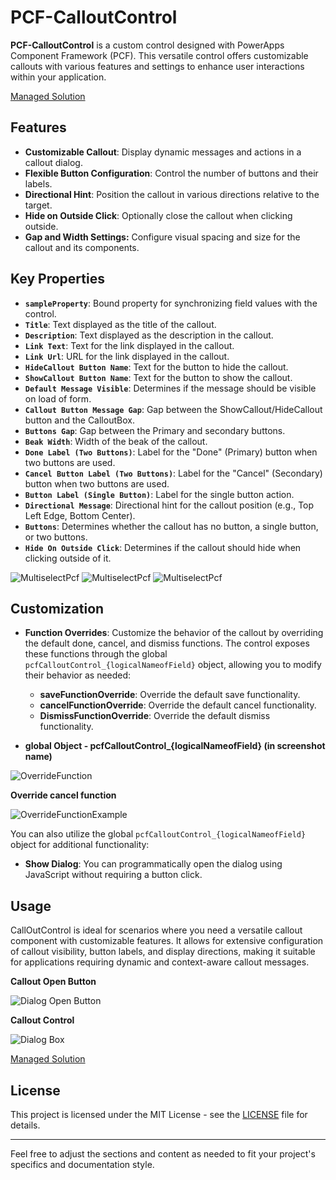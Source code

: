 # PCF-CalloutControl

**PCF-CalloutControl** is a custom control designed with PowerApps Component Framework (PCF). This versatile control offers customizable callouts with various features and settings to enhance user interactions within your application.

[Managed Solution](https://github.com/SahilATech/CallOutControl/raw/b353bb367c4f985bc26b3bd788c8dc545509318b/Solutions/solution_managed.zip)

## Features

- **Customizable Callout**: Display dynamic messages and actions in a callout dialog.
- **Flexible Button Configuration**: Control the number of buttons and their labels.
- **Directional Hint**: Position the callout in various directions relative to the target.
- **Hide on Outside Click**: Optionally close the callout when clicking outside.
- **Gap and Width Settings:** Configure visual spacing and size for the callout and its components.

## Key Properties

- **`sampleProperty`**: Bound property for synchronizing field values with the control.
- **`Title`**: Text displayed as the title of the callout.
- **`Description`**: Text displayed as the description in the callout.
- **`Link Text`**: Text for the link displayed in the callout.
- **`Link Url`**: URL for the link displayed in the callout.
- **`HideCallout Button Name`**: Text for the button to hide the callout.
- **`ShowCallout Button Name`**: Text for the button to show the callout.
- **`Default Message Visible`**: Determines if the message should be visible on load of form.
- **`Callout Button Message Gap`**: Gap between the ShowCallout/HideCallout button and the CalloutBox.
- **`Buttons Gap`**: Gap between the Primary and secondary buttons.
- **`Beak Width`**: Width of the beak of the callout.
- **`Done Label (Two Buttons)`**: Label for the "Done" (Primary) button when two buttons are used.
- **`Cancel Button Label (Two Buttons)`**: Label for the "Cancel" (Secondary) button when two buttons are used.
- **`Button Label (Single Button)`**: Label for the single button action.
- **`Directional Message`**: Directional hint for the callout position (e.g., Top Left Edge, Bottom Center).
- **`Buttons`**: Determines whether the callout has no button, a single button, or two buttons.
- **`Hide On Outside Click`**: Determines if the callout should hide when clicking outside of it.

![MultiselectPcf](https://github.com/SahilATech/CallOutControl/blob/b353bb367c4f985bc26b3bd788c8dc545509318b/Images/CalloutProperties_1.png)
![MultiselectPcf](https://github.com/SahilATech/CallOutControl/blob/b353bb367c4f985bc26b3bd788c8dc545509318b/Images/CalloutProperties_2.png)
![MultiselectPcf](https://github.com/SahilATech/CallOutControl/blob/b353bb367c4f985bc26b3bd788c8dc545509318b/Images/CalloutProperties_3.png)

## Customization

- **Function Overrides**: Customize the behavior of the callout by overriding the default done, cancel, and dismiss functions. The control exposes these functions through the global `pcfCalloutControl_{logicalNameofField}` object, allowing you to modify their behavior as needed:
  - **saveFunctionOverride**: Override the default save functionality.
  - **cancelFunctionOverride**: Override the default cancel functionality.
  - **DismissFunctionOverride**: Override the default dismiss functionality.

- **global Object - pcfCalloutControl_{logicalNameofField} (in screenshot name)**

![OverrideFunction](https://github.com/SahilATech/CallOutControl/blob/b353bb367c4f985bc26b3bd788c8dc545509318b/Images/OverrideFunction.png)

**Override cancel function**

![OverrideFunctionExample](https://github.com/SahilATech/CallOutControl/blob/b353bb367c4f985bc26b3bd788c8dc545509318b/Images/OverrideFunctionExample.png)

You can also utilize the global `pcfCalloutControl_{logicalNameofField}` object for additional functionality:
  - **Show Dialog**: You can programmatically open the dialog using JavaScript without requiring a button click.

## Usage

CallOutControl is ideal for scenarios where you need a versatile callout component with customizable features. It allows for extensive configuration of callout visibility, button labels, and display directions, making it suitable for applications requiring dynamic and context-aware callout messages.

**Callout Open Button**

![Dialog Open Button](https://github.com/SahilATech/CallOutControl/blob/b353bb367c4f985bc26b3bd788c8dc545509318b/Images/ShowCalloutbutton.png)
 
 **Callout Control**
 
![Dialog Box](https://github.com/SahilATech/CallOutControl/blob/b353bb367c4f985bc26b3bd788c8dc545509318b/Images/CalloutControl.png)


[Managed Solution](https://github.com/SahilATech/CallOutControl/raw/b353bb367c4f985bc26b3bd788c8dc545509318b/Solutions/solution_managed.zip)

## License

This project is licensed under the MIT License - see the [LICENSE](LICENSE) file for details.

---

Feel free to adjust the sections and content as needed to fit your project's specifics and documentation style.

